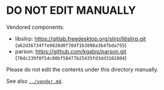 # DO NOT EDIT MANUALLY

Vendored components:
* libslirp: https://gitlab.freedesktop.org/slirp/libslirp.git (`a62d36734ffe9828d0f70df1b3898a3b4fbda755`)
* parson: https://github.com/kgabis/parson.git (`70dc239f8f54c80bf58477b25435fd3dd3102804`)

Please do not edit the contents under this directory manually.

See also [`../vendor.md`](../vendor.md).
